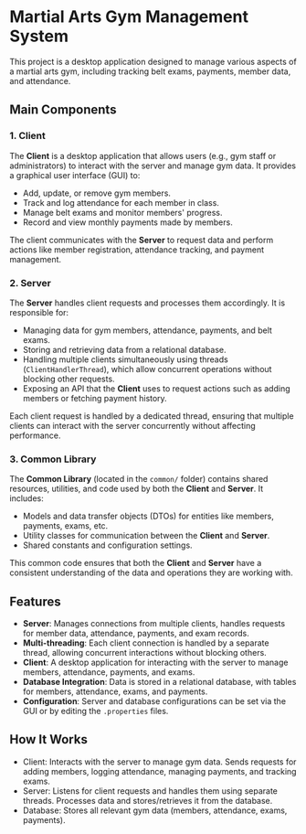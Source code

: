# Martial Arts Gym Management System

This project is a desktop application designed to manage various aspects of a martial arts gym, including tracking belt exams, payments, member data, and attendance.

## Main Components

### 1. **Client**
The **Client** is a desktop application that allows users (e.g., gym staff or administrators) to interact with the server and manage gym data. It provides a graphical user interface (GUI) to:
- Add, update, or remove gym members.
- Track and log attendance for each member in class.
- Manage belt exams and monitor members' progress.
- Record and view monthly payments made by members.

The client communicates with the **Server** to request data and perform actions like member registration, attendance tracking, and payment management.

### 2. **Server**
The **Server** handles client requests and processes them accordingly. It is responsible for:
- Managing data for gym members, attendance, payments, and belt exams.
- Storing and retrieving data from a relational database.
- Handling multiple clients simultaneously using threads (`ClientHandlerThread`), which allow concurrent operations without blocking other requests.
- Exposing an API that the **Client** uses to request actions such as adding members or fetching payment history.

Each client request is handled by a dedicated thread, ensuring that multiple clients can interact with the server concurrently without affecting performance.

### 3. **Common Library**
The **Common Library** (located in the `common/` folder) contains shared resources, utilities, and code used by both the **Client** and **Server**. It includes:
- Models and data transfer objects (DTOs) for entities like members, payments, exams, etc.
- Utility classes for communication between the **Client** and **Server**.
- Shared constants and configuration settings.

This common code ensures that both the **Client** and **Server** have a consistent understanding of the data and operations they are working with.

## Features

- **Server**: Manages connections from multiple clients, handles requests for member data, attendance, payments, and exam records.
- **Multi-threading**: Each client connection is handled by a separate thread, allowing concurrent interactions without blocking others.
- **Client**: A desktop application for interacting with the server to manage members, attendance, payments, and exams.
- **Database Integration**: Data is stored in a relational database, with tables for members, attendance, exams, and payments.
- **Configuration**: Server and database configurations can be set via the GUI or by editing the `.properties` files.

## How It Works
- Client: Interacts with the server to manage gym data. Sends requests for adding members, logging attendance, managing payments, and tracking exams.
- Server: Listens for client requests and handles them using separate threads. Processes data and stores/retrieves it from the database.
- Database: Stores all relevant gym data (members, attendance, exams, payments).
